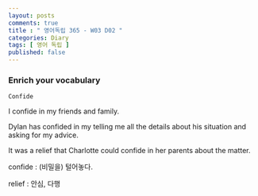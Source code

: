 ```yaml
---
layout: posts
comments: true
title : " 영어독립 365 - W03 D02 "
categories: Diary
tags: [ 영어 독립 ]
published: false
---
```


### Enrich your vocabulary

```
Confide
```

I confide in my friends and family.

Dylan has confided in my telling me all the details about his situation and asking for my advice.

It was a relief that Charlotte could confide in her parents about the matter.

confide 
 : (비밀을) 털어놓다.

 relief
  : 안심, 다행

